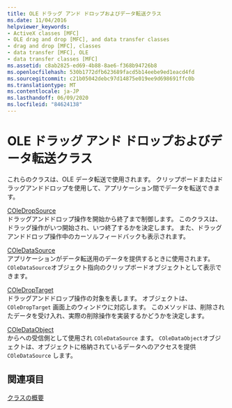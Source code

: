 ```yaml
---
title: OLE ドラッグ アンド ドロップおよびデータ転送クラス
ms.date: 11/04/2016
helpviewer_keywords:
- ActiveX classes [MFC]
- OLE drag and drop [MFC], and data transfer classes
- drag and drop [MFC], classes
- data transfer [MFC], OLE
- data transfer classes [MFC]
ms.assetid: c8ab2825-ed69-4b88-8ae6-f368b94726b8
ms.openlocfilehash: 530b1772dfb623689facd5b14eebe9ed1eacd4fd
ms.sourcegitcommit: c21b05042debc97d14875e019ee9d698691ffc0b
ms.translationtype: MT
ms.contentlocale: ja-JP
ms.lasthandoff: 06/09/2020
ms.locfileid: "84624138"
---
```

# <a name="ole-drag-and-drop-and-data-transfer-classes"></a>OLE ドラッグ アンド ドロップおよびデータ転送クラス

これらのクラスは、OLE データ転送で使用されます。 クリップボードまたはドラッグアンドドロップを使用して、アプリケーション間でデータを転送できます。

[COleDropSource](reference/coledropsource-class.md)<br/>
ドラッグアンドドロップ操作を開始から終了まで制御します。 このクラスは、ドラッグ操作がいつ開始され、いつ終了するかを決定します。 また、ドラッグアンドドロップ操作中のカーソルフィードバックも表示されます。

[COleDataSource](reference/coledatasource-class.md)<br/>
アプリケーションがデータ転送用のデータを提供するときに使用されます。 `COleDataSource`オブジェクト指向のクリップボードオブジェクトとして表示できます。

[COleDropTarget](reference/coledroptarget-class.md)<br/>
ドラッグアンドドロップ操作の対象を表します。 オブジェクトは、 `COleDropTarget` 画面上のウィンドウに対応します。 このメソッドは、削除されたデータを受け入れ、実際の削除操作を実装するかどうかを決定します。

[COleDataObject](reference/coledataobject-class.md)<br/>
からへの受信側として使用され `COleDataSource` ます。 `COleDataObject`オブジェクトは、オブジェクトに格納されているデータへのアクセスを提供 `COleDataSource` します。

## <a name="see-also"></a>関連項目

[クラスの概要](class-library-overview.md)
